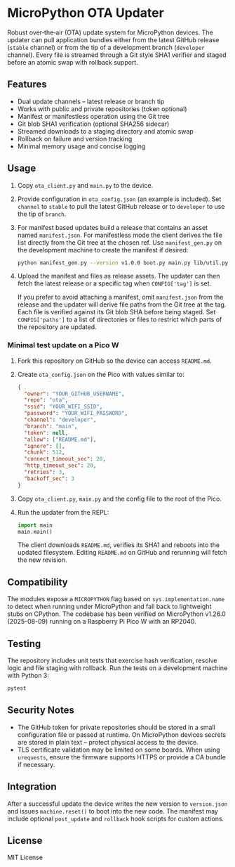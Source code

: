 # MicroPython OTA Updater

Robust over‑the‑air (OTA) update system for MicroPython devices.  The updater
can pull application bundles either from the latest GitHub release
(``stable`` channel) or from the tip of a development branch (``developer``
channel).  Every file is streamed through a Git style SHA1 verifier and
staged before an atomic swap with rollback support.

## Features

* Dual update channels – latest release or branch tip
* Works with public and private repositories (token optional)
* Manifest or manifestless operation using the Git tree
* Git blob SHA1 verification (optional SHA256 sidecar)
* Streamed downloads to a staging directory and atomic swap
* Rollback on failure and version tracking
* Minimal memory usage and concise logging

## Usage

1. Copy `ota_client.py` and `main.py` to the device.
2. Provide configuration in `ota_config.json` (an example is included).
   Set ``channel`` to ``stable`` to pull the latest GitHub release or to
   ``developer`` to use the tip of ``branch``.
3. For manifest based updates build a release that contains an asset named
   `manifest.json`.  For manifestless mode the client derives the file list
   directly from the Git tree at the chosen ref.  Use `manifest_gen.py` on
   the development machine to create the manifest if desired:

   ```bash
   python manifest_gen.py --version v1.0.0 boot.py main.py lib/util.py
   ```

4. Upload the manifest and files as release assets.  The updater can then
   fetch the latest release or a specific tag when `CONFIG['tag']` is set.

   If you prefer to avoid attaching a manifest, omit `manifest.json` from
   the release and the updater will derive file paths from the Git tree at
   the tag.  Each file is verified against its Git blob SHA before being
   staged.  Set `CONFIG['paths']` to a list of directories or files to
   restrict which parts of the repository are updated.

### Minimal test update on a Pico W

1. Fork this repository on GitHub so the device can access `README.md`.
2. Create `ota_config.json` on the Pico with values similar to:

   ```json
   {
     "owner": "YOUR_GITHUB_USERNAME",
     "repo": "ota",
     "ssid": "YOUR_WIFI_SSID",
     "password": "YOUR_WIFI_PASSWORD",
     "channel": "developer",
     "branch": "main",
     "token": null,
     "allow": ["README.md"],
     "ignore": [],
     "chunk": 512,
     "connect_timeout_sec": 20,
     "http_timeout_sec": 20,
     "retries": 3,
     "backoff_sec": 3
   }
   ```

3. Copy `ota_client.py`, `main.py` and the config file to the root of the Pico.
4. Run the updater from the REPL:

   ```python
   import main
   main.main()
   ```

   The client downloads `README.md`, verifies its SHA1 and reboots into the
   updated filesystem.  Editing `README.md` on GitHub and rerunning will fetch
   the new revision.

## Compatibility

The modules expose a ``MICROPYTHON`` flag based on ``sys.implementation.name``
to detect when running under MicroPython and fall back to lightweight stubs on
CPython.  The codebase has been verified on MicroPython v1.26.0 (2025-08-09)
running on a Raspberry Pi Pico W with an RP2040.

## Testing

The repository includes unit tests that exercise hash verification,
resolve logic and file staging with rollback.  Run the tests on a
development machine with Python 3:

```bash
pytest
```

## Security Notes

* The GitHub token for private repositories should be stored in a small
  configuration file or passed at runtime.  On MicroPython devices
  secrets are stored in plain text – protect physical access to the device.
* TLS certificate validation may be limited on some boards.  When using
  `urequests`, ensure the firmware supports HTTPS or provide a CA bundle
  if necessary.

## Integration

After a successful update the device writes the new version to
`version.json` and issues `machine.reset()` to boot into the new code.
The manifest may include optional `post_update` and `rollback` hook
scripts for custom actions.

## License

MIT License
